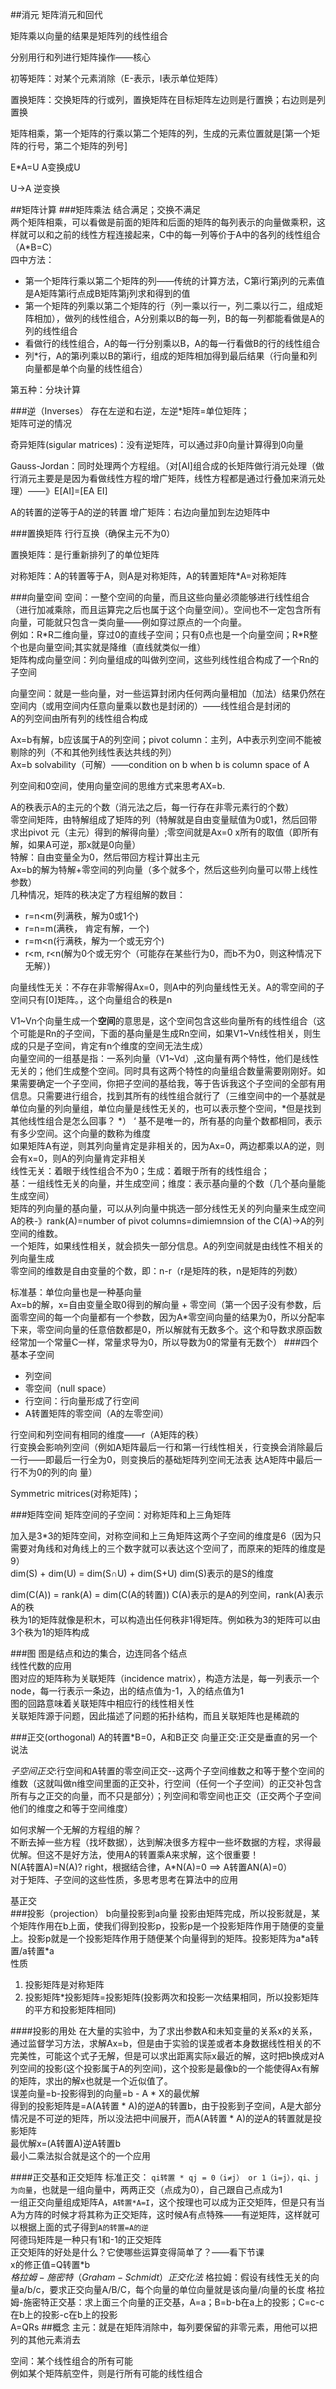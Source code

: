 ##消元
矩阵消元和回代

矩阵乘以向量的结果是矩阵列的线性组合

分别用行和列进行矩阵操作——核心

初等矩阵：对某个元素消除（E-表示，I表示单位矩阵）

置换矩阵：交换矩阵的行或列，置换矩阵在目标矩阵左边则是行置换；右边则是列置换

矩阵相乘，第一个矩阵的行乘以第二个矩阵的列，生成的元素位置就是[第一个矩阵的行号，第二个矩阵的列号]

E*A=U  A变换成U

U->A 逆变换

##矩阵计算
###矩阵乘法
结合满足；交换不满足  
两个矩阵相乘，可以看做是前面的矩阵和后面的矩阵的每列表示的向量做乘积，这样就可以和之前的线性方程连接起来，C中的每一列等价于A中的各列的线性组合（A*B=C）  
四中方法：

* 第一个矩阵行乘以第二个矩阵的列——传统的计算方法，C第i行第j列的元素值是A矩阵第i行点成B矩阵第j列求和得到的值
* 第一个矩阵的列乘以第二个矩阵的行（列一乘以行一，列二乘以行二，组成矩阵相加），做列的线性组合，A分别乘以B的每一列，B的每一列都能看做是A的列的线性组合
* 看做行的线性组合，A的每一行分别乘以B，A的每一行看做B的行的线性组合
* 列*行，A的第i列乘以B的第i行，组成的矩阵相加得到最后结果（行向量和列向量都是单个向量的线性组合）

第五种：分块计算

###逆（Inverses）
存在左逆和右逆，左逆*矩阵=单位矩阵；  
矩阵可逆的情况

奇异矩阵(sigular matrices)：没有逆矩阵，可以通过非0向量计算得到0向量

Gauss-Jordan：同时处理两个方程组。（对[AI]组合成的长矩阵做行消元处理（做行消元主要是是因为看做线性方程的增广矩阵，线性方程都是通过行叠加来消元处理）——》E[AI]=[EA EI]

A的转置的逆等于A的逆的转置
增广矩阵：右边向量加到左边矩阵中

###置换矩阵
行行互换（确保主元不为0）

置换矩阵：是行重新排列了的单位矩阵

对称矩阵：A的转置等于A，则A是对称矩阵，A的转置矩阵*A=对称矩阵

###向量空间
空间：一整个空间的向量，而且这些向量必须能够进行线性组合（进行加减乘除，而且运算完之后也属于这个向量空间）。空间也不一定包含所有向量，可能就只包含一类向量——例如穿过原点的一个向量。     
例如：R*R二维向量，穿过0的直线子空间；只有0点也是一个向量空间；R\*R整个也是向量空间;其实就是降维（直线就类似一维）    
矩阵构成向量空间：列向量组成的叫做列空间，这些列线性组合构成了一个Rn的子空间

向量空间：就是一些向量，对一些运算封闭内任何两向量相加（加法）结果仍然在空间内（或用空间内任意向量乘以数也是封闭的）——线性组合是封闭的     
A的列空间由所有列的线性组合构成

Ax=b有解，b应该属于A的列空间；pivot column：主列，A中表示列空间不能被剔除的列（不和其他列线性表达共线的列）    
Ax=b solvability（可解）——condition on b when b is column space of A

列空间和0空间，使用向量空间的思维方式来思考AX=b.  

A的秩表示A的主元的个数（消元法之后，每一行存在非零元素行的个数）     
零空间矩阵，由特解组成了矩阵的列（特解就是自由变量赋值为0或1，然后回带求出pivot 元（主元）得到的解得向量）;零空间就是Ax=0 x所有的取值（即所有解，如果A可逆，那x就是0向量）     
特解：自由变量全为0，然后带回方程计算出主元    
Ax=b的解为特解+零空间的列向量（多个就多个，然后这些列向量可以带上线性参数）    
几种情况，矩阵的秩决定了方程组解的数目：

* r=n<m(列满秩，解为0或1个)
* r=n=m(满秩， 肯定有解，一个)
* r=m<n(行满秩，解为一个或无穷个)
* r<m, r<n(解为0个或无穷个（可能存在某些行为0，而b不为0，则这种情况下无解）)

向量线性无关：不存在非零解得Ax=0，则A中的列向量线性无关。A的零空间的子空间只有[0]矩阵。，这个向量组合的秩是n

V1~Vn个向量生成一个**空间**的意思是，这个空间包含这些向量所有的线性组合（这个可能是Rn的子空间，下面的基向量是生成Rn空间，如果V1~Vn线性相关，则生成的只是子空间，肯定有n个维度的空间无法生成）    
向量空间的一组基是指：一系列向量（V1~Vd）,这向量有两个特性，他们是线性无关的；他们生成整个空间。同时具有这两个特性的向量组合数量需要刚刚好。如果需要确定一个子空间，你把子空间的基给我，等于告诉我这个子空间的全部有用信息。只需要进行组合，找到其所有的线性组合就行了（三维空间中的一个基就是单位向量的列向量组，单位向量是线性无关的，也可以表示整个空间，*但是找到其他线性组合是怎么回事？ *）   ‘
基不是唯一的，所有基的向量个数都相同，表示有多少空间。这个向量的数称为维度   
如果矩阵A有逆，则其列向量肯定是非相关的，因为Ax=0，两边都乘以A的逆，则会有x=0，则A的列向量肯定非相关    
线性无关：着眼于线性组合不为0；生成：着眼于所有的线性组合；   
基：一组线性无关的向量，并生成空间；维度：表示基向量的个数（几个基向量能生成空间）    
矩阵的列向量的基向量，可以从列向量中挑选一部分线性无关的列向量来生成空间    
A的秩-》rank(A)=number of pivot columns=dimiemnsion of the C(A)->A的列空间的维数。    
一个矩阵，如果线性相关，就会损失一部分信息。A的列空间就是由线性不相关的列向量生成    
零空间的维数是自由变量的个数，即：n-r（r是矩阵的秩，n是矩阵的列数）    

标准基：单位向量也是一种基向量    
Ax=b的解，x=自由变量全取0得到的解向量 + 零空间（第一个因子没有参数，后面零空间的每一个向量都有一个参数，因为A*零空间向量的结果为0，所以分配率下来，零空间向量的任意倍数都是0，所以解就有无数多个。这个和导数求原函数经常加一个常量C一样，常量求导为0，所以导数为0的常量有无数个）
###四个基本子空间
* 列空间
* 零空间（null space）
* 行空间：行向量形成了行空间
* A转置矩阵的零空间（A的左零空间） 

行空间和列空间有相同的维度——r（A矩阵的秩）    
行变换会影响列空间（例如A矩阵最后一行和第一行线性相关，行变换会消除最后一行——即最后一行全为0，则变换后的基础矩阵列空间无法表 达A矩阵中最后一行不为0的列的向 量）

Symmetric mitrices(对称矩阵)；


###矩阵空间
矩阵空间的子空间：对称矩阵和上三角矩阵

加入是3*3的矩阵空间，对称空间和上三角矩阵这两个子空间的维度是6（因为只需要对角线和对角线上的三个数字就可以表达这个空间了，而原来的矩阵的维度是9）   
dim(S) + dim(U) = dim(S∩U) + dim(S+U) dim(S)表示的是S的维度

dim(C(A)) =  rank(A) = dim(C(A的转置)) C(A)表示的是A的列空间，rank(A)表示A的秩    
秩为1的矩阵就像是积木，可以构造出任何秩非1得矩阵。例如秩为3的矩阵可以由3个秩为1的矩阵构成     

###图
图是结点和边的集合，边连同各个结点    
线性代数的应用    
图对应的矩阵称为关联矩阵（incidence matrix），构造方法是，每一列表示一个node，每一行表示一条边，出的结点值为-1，入的结点值为1   
图的回路意味着关联矩阵中相应行的线性相关性   
关联矩阵源于问题，因此描述了问题的拓扑结构，而且关联矩阵也是稀疏的   

###正交(orthogonal)
A的转置*B=0，A和B正交
向量正交:正交是垂直的另一个说法

*子空间正交*:行空间和A转置的零空间正交--这两个子空间维数之和等于整个空间的维数（这就叫做n维空间里面的正交补，行空间（任何一个子空间）的正交补包含所有与之正交的向量，而不只是部分）；列空间和零空间也正交（正交两个子空间他们的维度之和等于空间维度）    

如何求解一个无解的方程组的解？    
不断去掉一些方程（找坏数据），达到解决很多方程中一些坏数据的方程，求得最优解。但这不是好方法，使用A的转置乘A来求解，这个很重要！    
N(A转置A)=N(A)? right，根据结合律，A*N(A)=0 ==> A转置AN(A)=0）     
对于矩阵、子空间的这些性质，多思考思考在算法中的应用

基正交     
###投影（projection）
b向量投影到a向量
投影由矩阵完成，所以投影就是，某个矩阵作用在b上面，使我们得到投影p，投影p是一个投影矩阵作用于随便的变量上。投影p就是一个投影矩阵作用于随便某个向量得到的矩阵。投影矩阵为a*a转置/a转置\*a   
性质    

1. 投影矩阵是对称矩阵    
2. 投影矩阵\*投影矩阵=投影矩阵(投影两次和投影一次结果相同，所以投影矩阵的平方和投影矩阵相同)
   
####投影的用处
在大量的实验中，为了求出参数A和未知变量的关系x的关系，通过监督学习方法，求解Ax=b，但是由于实验的误差或者本身数据线性相关的不完美性，可能这个式子无解，但是可以求出距离实际x最近的解，这时把b换成对A列空间的投影(这个投影属于A的列空间)，这个投影是最像b的一个能使得Ax有解的矩阵，求出的解x也就是一个近似值了。  
误差向量=b-投影得到的向量=b - A * X的最优解    
得到的投影矩阵是=A(A转置 * A)的逆A的转置b，由于投影到子空间，A是大部分情况是不可逆的矩阵，所以没法把中间展开，而A(A转置 * A)的逆A的转置就是投影矩阵    
最优解x=(A转置A)逆A转置b    
最小二乘法拟合就是这个的一个应用    

####正交基和正交矩阵
标准正交： `qi转置 * qj = 0（i≠j） or 1（i=j），qi、j为向量`，也就是一组向量中，两两正交（点成为0），自己跟自己点成为1    
一组正交向量组成矩阵A，`A转置*A=I`，这个按理也可以成为正交矩阵，但是只有当A为方阵的时候才将其称为正交矩阵，这时候A有点特殊——有逆矩阵，这样就可以根据上面的式子得到`A的转置=A的逆`    
阿德玛矩阵是一种只有1和-1的正交矩阵    
正交矩阵的好处是什么？它使哪些运算变得简单了？——看下节课    
x的修正值=Q转置*b    
$格拉姆-施密特（Graham-Schmidt）正交化法$
格拉姆：假设有线性无关的向量a/b/c，要求正交向量A/B/C，每个向量的单位向量就是该向量/向量的长度
格拉姆-施密特正交基：求上面三个向量的正交基，A=a；B=b-b在a上的投影；C=c-c在b上的投影-c在b上的投影    
A=QRs
##概念
主元：就是在矩阵消除中，每列要保留的非零元素，用他可以把列的其他元素消去

空间：某个线性组合的所有可能  
例如某个矩阵航空件，则是行所有可能的线性组合
<script type="text/javascript" src="http://cdn.mathjax.org/mathjax/latest/MathJax.js?config=default"></script>

